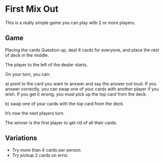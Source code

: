 # First Mix Out

This is a really simple game you can play with 2 or more players.

## Game

Placing the cards Question up, deal 4 cards for everyone, and place the rest of deck in the middle.

The player to the left of the dealer starts.

On your turn, you can:

  a) point to the card you want to answer and say the answer out loud. If you answer correctly, you can swap one of your cards with another player if you wish. If you get it wrong, you must pick up the top card from the deck.

  b) swap one of your cards with the top card from the deck.

It’s now the next players turn.

The winner is the first player to get rid of all their cards.

## Variations

 - Try more than 4 cards per person.
 - Try pickup 2 cards on error.

